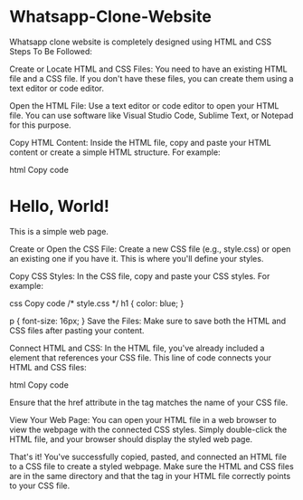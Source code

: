 # Whatsapp-Clone-Website
Whatsapp clone website is completely designed using HTML and CSS
Steps To Be Followed:



Create or Locate HTML and CSS Files:
You need to have an existing HTML file and a CSS file. If you don't have these files, you can create them using a text editor or code editor.

Open the HTML File:
Use a text editor or code editor to open your HTML file. You can use software like Visual Studio Code, Sublime Text, or Notepad for this purpose.

Copy HTML Content:
Inside the HTML file, copy and paste your HTML content or create a simple HTML structure. For example:

html
Copy code
<!DOCTYPE html>
<html>
<head>
    <title>My Web Page</title>
    <link rel="stylesheet" type="text/css" href="style.css">
</head>
<body>
    <h1>Hello, World!</h1>
    <p>This is a simple web page.</p>
</body>
</html>
Create or Open the CSS File:
Create a new CSS file (e.g., style.css) or open an existing one if you have it. This is where you'll define your styles.

Copy CSS Styles:
In the CSS file, copy and paste your CSS styles. For example:

css
Copy code
/* style.css */
h1 {
    color: blue;
}

p {
    font-size: 16px;
}
Save the Files:
Make sure to save both the HTML and CSS files after pasting your content.

Connect HTML and CSS:
In the HTML file, you've already included a <link> element that references your CSS file. This line of code connects your HTML and CSS files:

html
Copy code
<link rel="stylesheet" type="text/css" href="style.css">
Ensure that the href attribute in the <link> tag matches the name of your CSS file.

View Your Web Page:
You can open your HTML file in a web browser to view the webpage with the connected CSS styles. Simply double-click the HTML file, and your browser should display the styled web page.

That's it! You've successfully copied, pasted, and connected an HTML file to a CSS file to create a styled webpage. Make sure the HTML and CSS files are in the same directory and that the <link> tag in your HTML file correctly points to your CSS file.
